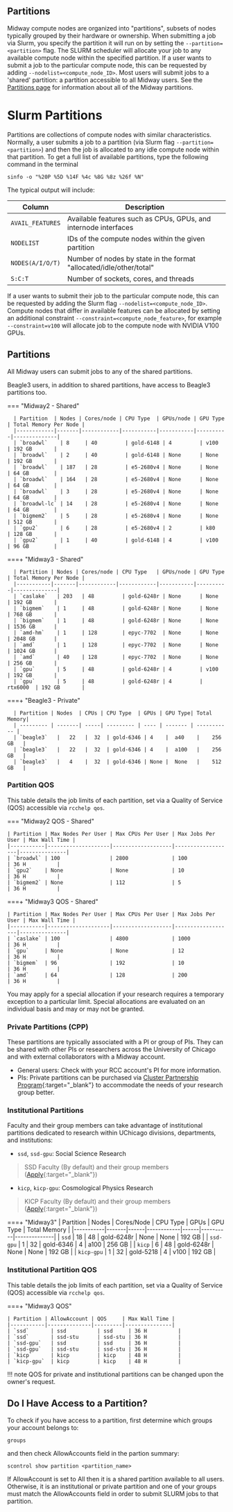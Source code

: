 ## Partitions
Midway compute nodes are organized into "partitions", subsets of nodes typically grouped by their hardware or ownership. When submitting a job via Slurm, you specify the partition it will run on by setting the `--partition=<partition>` flag. The SLURM scheduler will allocate your job to any available compute node within the specified partition. If a user wants to submit a job to the particular compute node, this can be requested by adding `--nodelist=<compute_node_ID>`. Most users will submit jobs to a 'shared' partition: a partition accessible to all Midway users. 
See the [Partitions page](midway_partitions.md) for information about all of the Midway partitions.

# Slurm Partitions

Partitions are collections of compute nodes with similar characteristics. Normally, a user submits a job to a partition (via Slurm flag `--partition=<partition>`) and then the job is allocated to any idle compute node within that partition. To get a full list of available partitions, type the following command in the terminal
```
sinfo -o "%20P %5D %14F %4c %8G %8z %26f %N"
```
The typical output will include: 

| Column           | Description                                                         |
|------------------|---------------------------------------------------------------------|
| `AVAIL_FEATURES` | Available features such as CPUs, GPUs, and internode interfaces         |
| `NODELIST`       | IDs of the compute nodes within the given partition                        |
| `NODES(A/I/O/T)` | Number of nodes by state in the format "allocated/idle/other/total" |
| `S:C:T`          | Number of sockets, cores, and threads                               |

If a user wants to submit their job to the particular compute node, this can be requested by adding the Slurm flag `--nodelist=<compute_node_ID>`. Compute nodes that differ in available features can be allocated by setting an additional constraint `--constraint=<compute_node_feature>`, for example `--constraint=v100` will allocate job to the compute node with NVIDIA V100 GPUs. 

## Partitions
All Midway users can submit jobs to any of the shared partitions. 

Beagle3 users, in addition to shared partitions, have access to Beagle3 partitions too. 

<!-- THIS COMMAND WORKS ON MIDWAY2 BUT NOT ON MIDWAY3 - SHOULD BE FIXED
The list of shared partitions can be invoked by -->
<!-- ```
rcchelp sinfo shared
``` -->
=== "Midway2 - Shared"

      | Partition  | Nodes | Cores/node | CPU Type  | GPUs/node | GPU Type | Total Memory Per Node |
      |------------|-------|------------|-----------|-----------|----------|--------------|
      | `broadwl`    | 8     | 40         | gold-6148 | 4         | v100     | 192 GB       |
      | `broadwl`    | 2     | 40         | gold-6148 | None      | None     | 192 GB       |
      | `broadwl`    | 187   | 28         | e5-2680v4 | None      | None     | 64 GB        |
      | `broadwl`    | 164   | 28         | e5-2680v4 | None      | None     | 64 GB        |
      | `broadwl`    | 3     | 28         | e5-2680v4 | None      | None     | 64 GB        |
      | `broadwl-lc` | 14    | 28         | e5-2680v4 | None      | None     | 64 GB        |
      | `bigmem2`    | 5     | 28         | e5-2680v4 | None      | None     | 512 GB       |
      | `gpu2`       | 6     | 28         | e5-2680v4 | 2         | k80      | 128 GB       |
      | `gpu2`       | 1     | 40         | gold-6148 | 4         | v100     | 96 GB        |

===+ "Midway3 - Shared"

      | Partition | Nodes | Cores/node | CPU Type   | GPUs/node | GPU Type | Total Memory Per Node |
      |-----------|-------|------------|------------|-----------|----------|--------------|
      | `caslake`   | 203   | 48         | gold-6248r | None      | None     | 192 GB       |
      | `bigmem`    | 1     | 48         | gold-6248r | None      | None     | 768 GB       |
      | `bigmem`    | 1     | 48         | gold-6248r | None      | None     | 1536 GB      |
      | `amd-hm`    | 1     | 128        | epyc-7702  | None      | None     | 2048 GB      |
      | `amd`       | 1     | 128        | epyc-7702  | None      | None     | 1024 GB      |
      | `amd`       | 40    | 128        | epyc-7702  | None      | None     | 256 GB       |
      | `gpu`       | 5     | 48         | gold-6248r | 4         | v100     | 192 GB       |
      | `gpu`       | 5     | 48         | gold-6248r | 4         | rtx6000  | 192 GB       |

===+ "Beagle3 - Private"

      | Partition | Nodes  | CPUs | CPU Type  | GPUs | GPU Type| Total Memory|
      | --------- | -------| -----| --------- | ---- | ------- | ----------- |
      | `beagle3`   |   22   |  32  | gold-6346 | 4    |  a40    |    256 GB   |
      | `beagle3`   |   22   |  32  | gold-6346 | 4    |  a100   |    256 GB   |
      | `beagle3`   |   4    |  32  | gold-6346 | None |  None   |    512 GB   |


### Partition QOS

This table details the job limits of each partition, set via a Quality of Service (QOS) accessible via `rcchelp qos`.

=== "Midway2 QOS - Shared"

    | Partition | Max Nodes Per User | Max CPUs Per User | Max Jobs Per User | Max Wall Time |
    |-----------|--------------------|-------------------|-------------------|---------------|
    | `broadwl` | 100                | 2800              | 100               | 36 H          |
    | `gpu2`    | None               | None              | 10                | 36 H          |
    | `bigmem2` | None               | 112               | 5                 | 36 H          |


===+ "Midway3 QOS - Shared"

    | Partition | Max Nodes Per User | Max CPUs Per User | Max Jobs Per User | Max Wall Time |
    |-----------|--------------------|-------------------|-------------------|---------------|
    | `caslake` | 100                | 4800              | 1000              | 36 H          |
    | `gpu`     | None               | None              | 12                | 36 H          |
    | `bigmem`  | 96                 | 192               | 10                | 36 H          |
    | `amd`     | 64                 | 128               | 200               | 36 H          |

You may apply for a special allocation if your research requires a temporary exception to a particular limit. Special allocations are evaluated on an individual basis and may or may not be granted.

### Private Partitions (CPP)
These partitions are typically associated with a PI or group of PIs. They can be shared with other PIs or researchers across the University of Chicago and with external collaborators with a Midway account. 

* General users: Check with your RCC account's PI for more information. 
* PIs: Private partitions can be purchased via [Cluster Partnership Program](https://rcc.uchicago.edu/support-and-services/cluster-partnership-program){:target="_blank"} to accommodate the needs of your research group better. 

### Institutional Partitions
Faculty and their group members can take advantage of institutional partitions dedicated to research within UChicago divisions, departments, and institutions:

* `ssd`, `ssd-gpu`:   Social Science Research       
> SSD Faculty (By default) and their group members ([Apply](https://rcc.uchicago.edu/accounts-allocations/join-different-pi-account){:target="_blank"}) 
* `kicp`, `kicp-gpu`: Cosmological Physics Research 
> KICP Faculty (By default) and their group members ([Apply](https://rcc.uchicago.edu/accounts-allocations/join-different-pi-account){:target="_blank"})

<!-- === "Midway2 NEED TO CHECK WITH KATHY"
      | Partition | Nodes  | CPUs |
      | --------- | -------| -----|
      | `broadwl`   |   8    |  40  |
      | `broadwl`   |   2    |  40  |
      | `broadwl`   |   187  |  28  |
      | `broadwl`   |   164  |  28  |
      | `broadwl`   |   3    |  28  |
      | `broadwl-lc`|   14   |  28  |
      | `bigmem2`   |   5    |  28  |
      | `gpu2`      |   6    |  28  |
      | `gpu2`      |   1    |  40  | -->

===+ "Midway3"
      | Partition | Nodes | Cores/Node | CPU Type   | GPUs | GPU Type | Total Memory |
      |-----------|-------|------|------------|------|----------|--------------|
      | `ssd`       | 18    | 48   | gold-6248r | None | None     | 192 GB       |
      | `ssd-gpu`   | 1     | 32   | gold-6346  | 4    | a100     | 256 GB       |
      | `kicp`      | 6     | 48   | gold-6248r | None | None     | 192 GB       |
      | `kicp-gpu`  | 1     | 32   | gold-5218  | 4    | v100     | 192 GB       |



### Institutional Partition QOS

This table details the job limits of each partition, set via a Quality of Service (QOS) accessible via `rcchelp qos`. 

<!-- === "Midway2 QOS"

    | Partition | Max Nodes Per User| Max CPUs Per User  | Max Jobs Per User| Max Wall Time | 
    | --------- | ----------------- | ------------------ | ---------------- | ------------- |
    | `broadwl` | 100               |            2800    |             1000 |  36 H         |
    | `gpu2`    | None              |            None    |             10   |  36 H         |
    | `bigmem2` | None              |            112     |             5    |  36 H         | -->


===+ "Midway3 QOS"

    | Partition | AllowAccount | QOS     | Max Wall Time |
    |-----------|--------------|---------|---------------|
    | `ssd`       | ssd          | ssd     | 36 H          |
    | `ssd`       | ssd-stu      | ssd-stu | 36 H          |
    | `ssd-gpu`   | ssd          | ssd     | 36 H          |
    | `ssd-gpu`   | ssd-stu      | ssd-stu | 36 H          |
    | `kicp`      | kicp         | kicp    | 48 H          |
    | `kicp-gpu`  | kicp         | kicp    | 48 H          |

!!! note
    QOS for private and institutional partitions can be changed upon the owner's request. 

## Do I Have Access to a Partition?
To check if you have access to a partition, first determine which groups your account belongs to: 
```
groups
```
and then check AllowAccounts field in the partion summary: 
```
scontrol show partition <partition_name>
```
If AllowAccount is set to All then it is a shared partition available to all users. Otherwise, it is an institutional or private partition and one of your groups must match the AllowAccounts field in order to submit SLURM jobs to that partition. 

